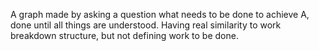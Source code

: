 A graph made by asking a question what needs to be done to achieve A, done until all things are understood. 
Having real similarity to work breakdown structure, but not defining work to be done.
